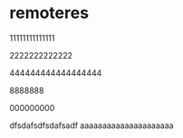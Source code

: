 # remoteres

11111111111111


2222222222222




444444444444444444



8888888



000000000

dfsdafsdfsdafsadf
aaaaaaaaaaaaaaaaaaaaa

